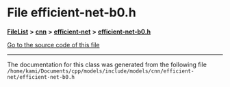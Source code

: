 

# File efficient-net-b0.h



[**FileList**](files.md) **>** [**cnn**](dir_40be95ab8912b8deac694fbe2f8f2654.md) **>** [**efficient-net**](dir_430257895ecd3668c9128fdd3dfcb853.md) **>** [**efficient-net-b0.h**](efficient-net-b0_8h.md)

[Go to the source code of this file](efficient-net-b0_8h_source.md)





































































------------------------------
The documentation for this class was generated from the following file `/home/kami/Documents/cpp/models/include/models/cnn/efficient-net/efficient-net-b0.h`

